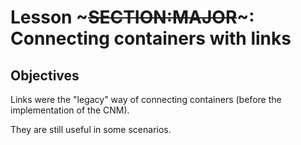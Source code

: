 <!SLIDE>
# Lesson ~~~SECTION:MAJOR~~~: Connecting containers with links

## Objectives

Links were the "legacy" way of connecting containers (before the implementation of the CNM).

They are still useful in some scenarios.

